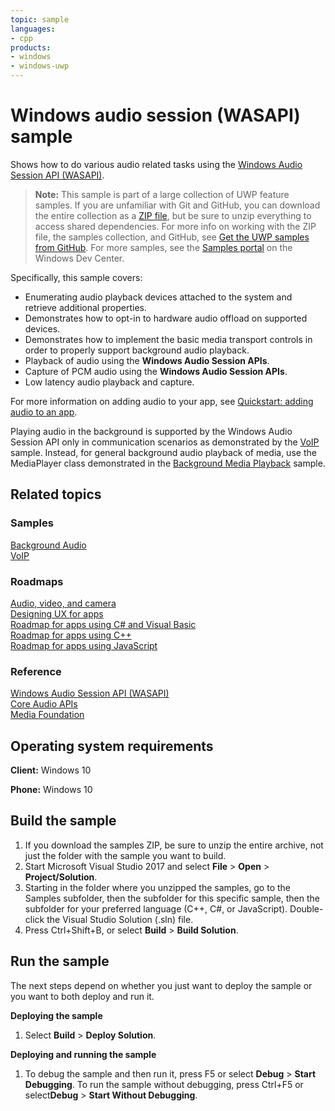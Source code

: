 ```yaml
---
topic: sample
languages:
- cpp
products:
- windows
- windows-uwp
---
```


<!---
  category: AudioVideoAndCamera
  samplefwlink: http://go.microsoft.com/fwlink/p/?LinkId=620629
--->

# Windows audio session (WASAPI) sample

Shows how to do various audio related tasks using the [Windows Audio Session API (WASAPI)](http://msdn.microsoft.com/library/windows/apps/dd371455).

> **Note:** This sample is part of a large collection of UWP feature samples. 
> If you are unfamiliar with Git and GitHub, you can download the entire collection as a 
> [ZIP file](https://github.com/Microsoft/Windows-universal-samples/archive/master.zip), but be 
> sure to unzip everything to access shared dependencies. For more info on working with the ZIP file, 
> the samples collection, and GitHub, see [Get the UWP samples from GitHub](https://aka.ms/ovu2uq). 
> For more samples, see the [Samples portal](https://aka.ms/winsamples) on the Windows Dev Center. 

Specifically, this sample covers:

-   Enumerating audio playback devices attached to the system and retrieve additional properties.
-   Demonstrates how to opt-in to hardware audio offload on supported devices.
-   Demonstrates how to implement the basic media transport controls in order to properly support background audio playback.
-   Playback of audio using the **Windows Audio Session APIs**.
-   Capture of PCM audio using the **Windows Audio Session APIs**.
-   Low latency audio playback and capture.

For more information on adding audio to your app, see [Quickstart: adding audio to an app](http://msdn.microsoft.com/library/windows/apps/hh452730).

Playing audio in the background is supported by the Windows Audio Session API
only in communication scenarios as demonstrated by the [VoIP](/Samples/VoIP) sample.
Instead, for general background audio playback of media,
use the MediaPlayer class demonstrated in the [Background Media Playback](/Samples/BackgroundMediaPlayback) sample.

## Related topics

### Samples

[Background Audio](/Samples/BackgroundAudio)  
[VoIP](/Samples/VoIP)  

### Roadmaps

[Audio, video, and camera](https://msdn.microsoft.com/library/windows/apps/mt203788)  
[Designing UX for apps](http://msdn.microsoft.com/library/windows/apps/hh767284)  
[Roadmap for apps using C\# and Visual Basic](http://msdn.microsoft.com/library/windows/apps/br229583)  
[Roadmap for apps using C++](http://msdn.microsoft.com/library/windows/apps/hh700360)  
[Roadmap for apps using JavaScript](http://msdn.microsoft.com/library/windows/apps/hh465037)  

### Reference

[Windows Audio Session API (WASAPI)](http://msdn.microsoft.com/library/windows/apps/dd371455)  
[Core Audio APIs](http://msdn.microsoft.com/library/windows/apps/dd370802)  
[Media Foundation](http://msdn.microsoft.com/library/windows/apps/ms694197)  

## Operating system requirements

**Client:** Windows 10

**Phone:** Windows 10

## Build the sample

1. If you download the samples ZIP, be sure to unzip the entire archive, not just the folder with the sample you want to build. 
2. Start Microsoft Visual Studio 2017 and select **File** \> **Open** \> **Project/Solution**.
3. Starting in the folder where you unzipped the samples, go to the Samples subfolder, then the subfolder for this specific sample, then the subfolder for your preferred language (C++, C#, or JavaScript). Double-click the Visual Studio Solution (.sln) file.
4. Press Ctrl+Shift+B, or select **Build** \> **Build Solution**.

## Run the sample

The next steps depend on whether you just want to deploy the sample or you want to both deploy and run it.

**Deploying the sample**
1.  Select **Build** \> **Deploy Solution**.

**Deploying and running the sample**
1.  To debug the sample and then run it, press F5 or select **Debug** \> **Start Debugging**. To run the sample without debugging, press Ctrl+F5 or select**Debug** \> **Start Without Debugging**.